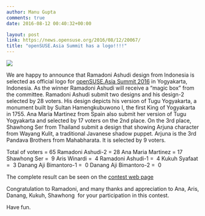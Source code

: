 ```yaml
---
author: Manu Gupta
comments: true
date: 2016-08-12 00:40:32+00:00

layout: post
link: https://news.opensuse.org/2016/08/12/20067/
title: "openSUSE.Asia Summit has a logo!!!!"
---
```

 

![](https://lizards.opensuse.org/wp-content/uploads/2016/08/opensuse_asia_summit_2016_logo_winner.png)





We are happy to announce that Ramadoni Ashudi design from Indonesia is selected as official logo for [openSUSE.Asia Summit 2016](https://events.opensuse.org/conference/summitasia16) in Yogyakarta, Indonesia. As the winner Ramadoni Ashudi will receive a “magic box” from the committee.
Ramadoni Ashudi submit two designs and his design-2 selected by 28 voters. His design depicts his version of Tugu Yogyakarta, a monument built by Sultan Hamengkubuwono I, the first King of Yogyakarta in 1755.
Ana Maria Martinez from Spain also submit her version of Tugu Yogyakarta and selected by 17 voters on the 2nd place.
On the 3rd place, Shawhong Ser from Thailand submit a design that showing Arjuna character from Wayang Kulit, a traditional Javanese shadow puppet. Arjuna is the 3rd Pandava Brothers from Mahabharata. It is selected by 9 voters.

Total of voters = 65
Ramadoni Ashudi-2 = 28
Ana Maria Martinez = 17
Shawhong Ser =  9
Aris Winardi =  4
Ramadoni Ashudi-1 =  4
Kukuh Syafaat =  3
Danang Aji Bimantoro-1 =  0
Danang Aji Bimantoro-2 =  0

The complete result can be seen on the [contest web page](http://asiasummit16.opensuse.id/activity/4)

Congratulation to Ramadoni, and many thanks and appreciation to Ana, Aris, Danang, Kukuh, Shawhong  for your participation in this contest.

Have fun.		
